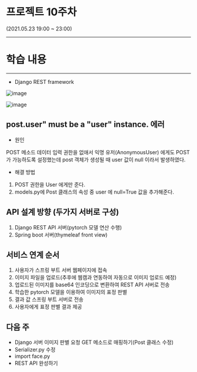 # 프로젝트 10주차

(2021.05.23 19:00 ~ 23:00)

***

# 학습 내용

***

* Django REST framework

![image](https://user-images.githubusercontent.com/69145799/119262496-6ed9c500-bc16-11eb-9184-007819a0433f.png)

![image](https://cdn.discordapp.com/attachments/820225658969915406/846020769590673458/2021-05-23_10.44.23.png)

## post.user" must be a "user" instance. 에러

* 원인

POST 메소드 데이터 입력 권한을 없애서 익명 유저(AnonymousUser) 에게도 POST가 가능하도록 설정했는데
post 객체가 생성될 때 user 값이 null 이라서 발생하였다.

* 해결 방법

1. POST 권한을 User 에게만 준다.
2. models.py에 Post 클래스의 속성 중 user 에 null=True 값을 추가해준다.

## API 설계 방향 (두가지 서버로 구성)
1. Django REST API 서버(pytorch 모델 연산 수행)
2. Spring boot 서버(thymeleaf front view)

## 서비스 연계 순서
1. 사용자가 스프링 부트 서버 웹페이지에 접속
2. 이미지 파일을 업로드(추후에 웹캠과 연동하여 자동으로 이미지 업로드 예정)
3. 업로드된 이미지를 base64 인코딩으로 변환하여 REST API 서버로 전송
4. 학습한 pytorch 모델을 이용하여 이미지의 표정 판별
5. 결과 값 스프링 부트 서버로 전송
6. 사용자에게 표정 판별 결과 제공

## 다음 주
- Django 서버 이미지 판별 요청 GET 메소드로 매핑하기(Post 클래스 수정)
- Serializer.py 수정
- import face.py
- REST API 완성하기